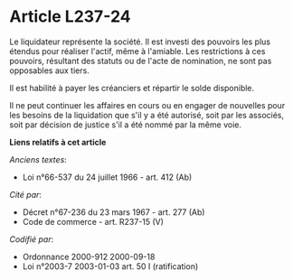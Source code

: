 # Article L237-24

Le liquidateur représente la société. Il est investi des pouvoirs les plus étendus pour réaliser l'actif, même à l'amiable.
Les restrictions à ces pouvoirs, résultant des statuts ou de l'acte de nomination, ne sont pas opposables aux tiers.

Il est habilité à payer les créanciers et répartir le solde disponible.

Il ne peut continuer les affaires en cours ou en engager de nouvelles pour les besoins de la liquidation que s'il y a été
autorisé, soit par les associés, soit par décision de justice s'il a été nommé par la même voie.

**Liens relatifs à cet article**

_Anciens textes_:

  - Loi n°66-537 du 24 juillet 1966 - art. 412 (Ab)

_Cité par_:

  - Décret n°67-236 du 23 mars 1967 - art. 277 (Ab)
  - Code de commerce - art. R237-15 (V)

_Codifié par_:

  - Ordonnance 2000-912 2000-09-18
  - Loi n°2003-7 2003-01-03 art. 50 I (ratification)
